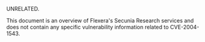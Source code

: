 UNRELATED.

This document is an overview of Flexera's Secunia Research services and does not contain any specific vulnerability information related to CVE-2004-1543.